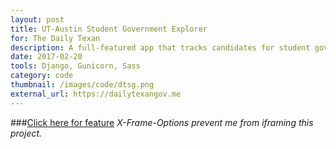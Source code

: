 ```yaml
---
layout: post
title: UT-Austin Student Government Explorer
for: The Daily Texan
description: A full-featured app that tracks candidates for student government elections, explores legislative actions, and holds student government accountable
date: 2017-02-20
tools: Django, Gunicorn, Sass
category: code
thumbnail: /images/code/dtsg.png
external_url: https://dailytexangov.me
---
```

###[Click here for feature](https://dailytexangov.me)
*X-Frame-Options prevent me from iframing this project.*
